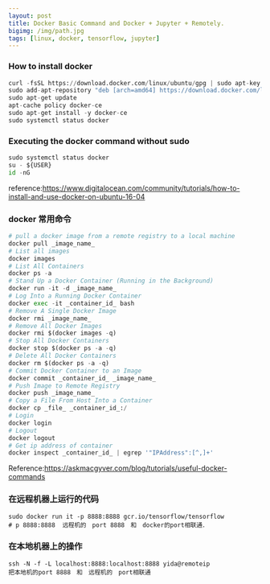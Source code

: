 ```yaml
---
layout: post
title: Docker Basic Command and Docker + Jupyter + Remotely.
bigimg: /img/path.jpg
tags: [linux, docker, tensorflow, jupyter]
---
```


### How to install docker
```python
curl -fsSL https://download.docker.com/linux/ubuntu/gpg | sudo apt-key add -
sudo add-apt-repository "deb [arch=amd64] https://download.docker.com/linux/ubuntu $(lsb_release -cs) stable"
sudo apt-get update
apt-cache policy docker-ce
sudo apt-get install -y docker-ce
sudo systemctl status docker

```

### Executing the docker command without sudo 
```python
sudo systemctl status docker
su - ${USER}
id -nG
```
reference:https://www.digitalocean.com/community/tutorials/how-to-install-and-use-docker-on-ubuntu-16-04
### docker 常用命令

```Python 
# pull a docker image from a remote registry to a local machine
docker pull _image_name_
# List all images
docker images
# List All Containers
docker ps -a
# Stand Up a Docker Container (Running in the Background)
docker run -it -d _image_name_
# Log Into a Running Docker Container
docker exec -it _container_id_ bash
# Remove A Single Docker Image
docker rmi _image_name_
# Remove All Docker Images
docker rmi $(docker images -q)
# Stop All Docker Containers
docker stop $(docker ps -a -q)
# Delete All Docker Containers
docker rm $(docker ps -a -q)
# Commit Docker Container to an Image
docker commit _container_id_ _image_name_
# Push Image to Remote Registry
docker push _image_name_
# Copy a File From Host Into a Container
docker cp _file_ _container_id_:/
# Login
docker login
# Logout
docker logout
# Get ip address of container
docker inspect _container_id_ | egrep '"IPAddress":[^,]+'
```
Reference:https://askmacgyver.com/blog/tutorials/useful-docker-commands





### 在远程机器上运行的代码

```
sudo docker run it -p 8888:8888 gcr.io/tensorflow/tensorflow
# p 8888:8888  远程机的　port 8888　和　docker的port相联通．
```
### 在本地机器上的操作

```
ssh -N -f -L localhost:8888:localhost:8888 yida@remoteip
把本地机的port 8888　和　远程机的　port相联通
```


